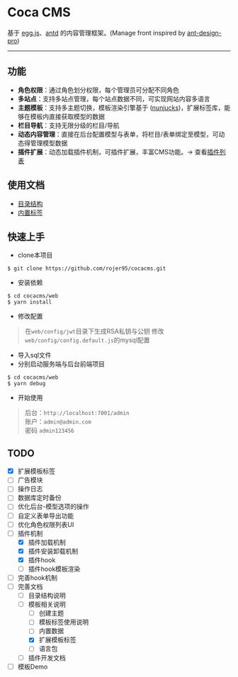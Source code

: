 # Coca CMS

基于 [egg.js](https://eggjs.org/)、[antd](https://ant.design/index-cn) 的内容管理框架。(Manage front inspired by [ant-design-pro](https://github.com/ant-design/ant-design-pro))

---

## 功能

* **角色权限**：通过角色划分权限，每个管理员可分配不同角色
* **多站点**：支持多站点管理，每个站点数据不同，可实现网站内容多语言
* **主题模板**：支持多主题切换，模板渲染引擎基于 ([nunjucks](http://mozilla.github.io/nunjucks/cn/templating.html))，扩展标签库，能够在模板内直接获取模型的数据
* **栏目导航**：支持无限分级的栏目/导航
* **动态内容管理**：直接在后台配置模型与表单，将栏目/表单绑定至模型，可动态得管理模型数据
* **插件扩展**：动态加载插件机制，可插件扩展，丰富CMS功能。→ 查看[插件列表](https://github.com/topics/cocacms-plugin)

## 使用文档
- [目录结构](./docs/directory.md)
- [内置标签](./docs/tag.md)

## 快速上手
* clone本项目
```
$ git clone https://github.com/rojer95/cocacms.git
```
* 安装依赖

```
$ cd cocacms/web
$ yarn install
```

* 修改配置
> 在`web/config/jwt`目录下生成RSA私钥与公钥
> 修改`web/config/config.default.js`的mysql配置

* 导入sql文件
* 分别启动服务端与后台前端项目
```
$ cd cocacms/web
$ yarn debug
```


* 开始使用
> 后台：`http://localhost:7001/admin`  
> 账户：`admin@admin.com`  
> 密码 `admin123456`  

## TODO
- [x] 扩展模板标签
- [ ] 广告模块
- [ ] 操作日志
- [ ] 数据库定时备份
- [ ] 优化后台-模型选项的操作
- [ ] 自定义表单导出功能
- [ ] 优化角色权限列表UI
- [ ] 插件机制
  - [x] 插件加载机制
  - [x] 插件安装卸载机制
  - [x] 插件hook
  - [ ] 插件hook模板渲染
- [ ] 完善hook机制
- [ ] 完善文档
  - [ ] 目录结构说明
  - [ ] 模板相关说明
    - [ ] 创建主题
    - [ ] 模板标签使用说明
    - [ ] 内置数据
    - [x] 扩展模板标签
    - [ ] 语言包
  - [ ] 插件开发文档

- [ ] 模板Demo